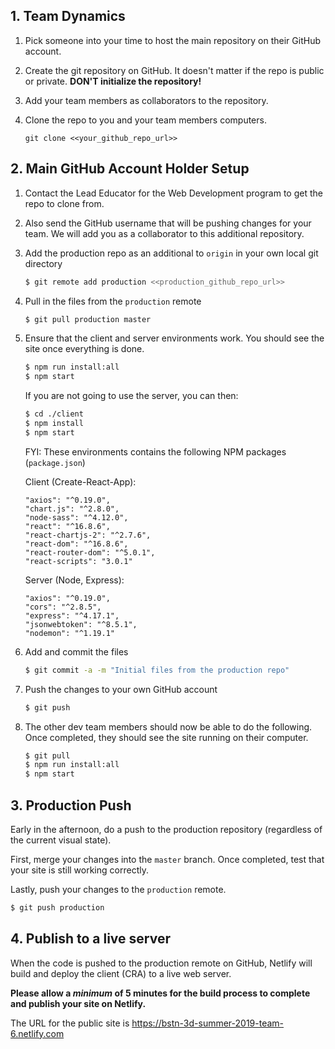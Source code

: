 ## 1. Team Dynamics

1. Pick someone into your time to host the main repository on their GitHub account.

2. Create the git repository on GitHub. It doesn't matter if the repo is public or private. **DON'T initialize the repository!**

3. Add your team members as collaborators to the repository.

4. Clone the repo to you and your team members computers. 

   `git clone <<your_github_repo_url>>`

## 2. Main GitHub Account Holder Setup

1. Contact the Lead Educator for the Web Development program to get the repo to clone from.

2. Also send the GitHub username that will be pushing changes for your team. We will add you as a collaborator to this additional repository.

3. Add the production repo as an additional to `origin` in your own local git directory

   ```bash
   $ git remote add production <<production_github_repo_url>>
   ```

4. Pull in the files from the `production` remote

   ```bash
   $ git pull production master
   ```

5. Ensure that the client and server environments work. You should see the site once everything is done.

   ```bash
   $ npm run install:all
   $ npm start
   ```

   If you are not going to use the server, you can then:

   ```bash
   $ cd ./client
   $ npm install
   $ npm start
   ```

    FYI: These environments contains the following NPM packages (`package.json`)

    Client (Create-React-App):

    ```
    "axios": "^0.19.0",
    "chart.js": "^2.8.0",
    "node-sass": "^4.12.0",
    "react": "^16.8.6",
    "react-chartjs-2": "^2.7.6",
    "react-dom": "^16.8.6",
    "react-router-dom": "^5.0.1",
    "react-scripts": "3.0.1"
    ```

    Server (Node, Express):

    ```
    "axios": "^0.19.0",
    "cors": "^2.8.5",
    "express": "^4.17.1",
    "jsonwebtoken": "^8.5.1",
    "nodemon": "^1.19.1"
    ```

6. Add and commit the files

   ```bash
   $ git commit -a -m "Initial files from the production repo"
   ```

7. Push the changes to your own GitHub account

   ```bash
   $ git push
   ```

8. The other dev team members should now be able to do the following. Once completed, they should see the site running on their computer.

   ```bash
   $ git pull
   $ npm run install:all
   $ npm start
   ```


## 3. Production Push

Early in the afternoon, do a push to the production repository (regardless of the current visual state).

First, merge your changes into the `master` branch. Once completed, test that your site is still working correctly. 

Lastly, push your changes to the `production` remote.

```bash
$ git push production
```

## 4. Publish to a live server
When the code is pushed to the production remote on GitHub, Netlify will build and deploy the client (CRA) to a live web server. 

**Please allow a _minimum_ of 5 minutes for the build process to complete and publish your site on Netlify.**

The URL for the public site is https://bstn-3d-summer-2019-team-6.netlify.com